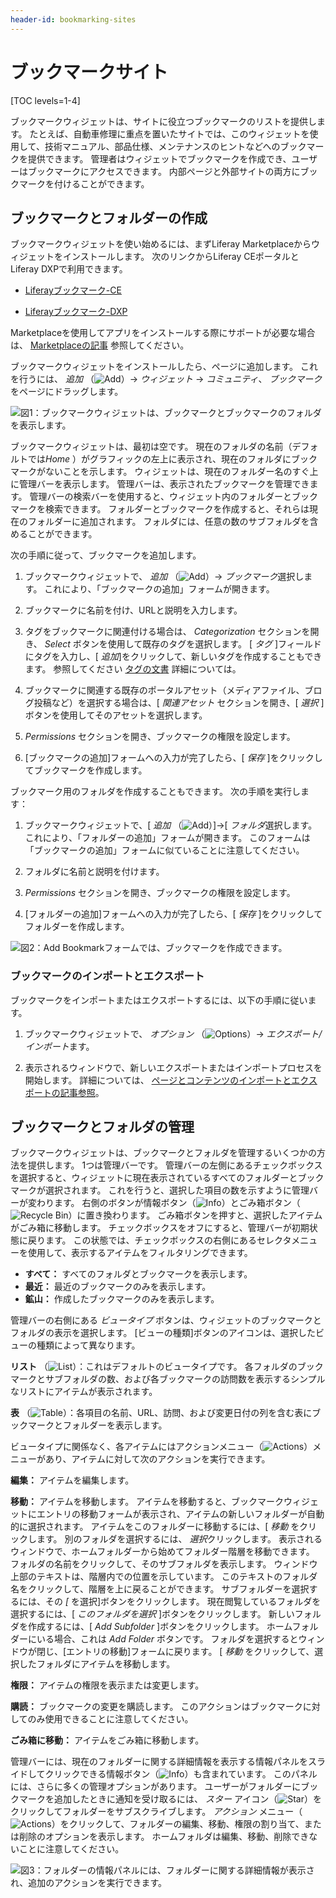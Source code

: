 ```yaml
---
header-id: bookmarking-sites
---
```


# ブックマークサイト

[TOC levels=1-4]

ブックマークウィジェットは、サイトに役立つブックマークのリストを提供します。 たとえば、自動車修理に重点を置いたサイトでは、このウィジェットを使用して、技術マニュアル、部品仕様、メンテナンスのヒントなどへのブックマークを提供できます。 管理者はウィジェットでブックマークを作成でき、ユーザーはブックマークにアクセスできます。 内部ページと外部サイトの両方にブックマークを付けることができます。

## ブックマークとフォルダーの作成

ブックマークウィジェットを使い始めるには、まずLiferay Marketplaceからウィジェットをインストールします。 次のリンクからLiferay CEポータルとLiferay DXPで利用できます。

  - [Liferayブックマーク-CE](https://web.liferay.com/marketplace/-/mp/application/106177165)

  - [Liferayブックマーク-DXP](https://web.liferay.com/marketplace/-/mp/application/106221974)

Marketplaceを使用してアプリをインストールする際にサポートが必要な場合は、 [Marketplaceの記事](/docs/7-1/user/-/knowledge_base/u/using-the-liferay-marketplace) 参照してください。

ブックマークウィジェットをインストールしたら、ページに追加します。 これを行うには、 *追加* （![Add](../../../images/icon-add-app.png)）→ *ウィジェット* → *コミュニティ*、 *ブックマーク* をページにドラッグします。

![図1：ブックマークウィジェットは、ブックマークとブックマークのフォルダを表示します。](../../../images/bookmarks-all.png)

ブックマークウィジェットは、最初は空です。 現在のフォルダの名前（デフォルトでは*Home* ）がグラフィックの左上に表示され、現在のフォルダにブックマークがないことを示します。 ウィジェットは、現在のフォルダー名のすぐ上に管理バーを表示します。 管理バーは、表示されたブックマークを管理できます。 管理バーの検索バーを使用すると、ウィジェット内のフォルダーとブックマークを検索できます。 フォルダーとブックマークを作成すると、それらは現在のフォルダーに追加されます。 フォルダには、任意の数のサブフォルダを含めることができます。

次の手順に従って、ブックマークを追加します。

1.  ブックマークウィジェットで、 *追加* （![Add](../../../images/icon-portlet-add-control.png)）→ *ブックマーク*選択します。 これにより、「ブックマークの追加」フォームが開きます。

2.  ブックマークに名前を付け、URLと説明を入力します。

3.  タグをブックマークに関連付ける場合は、 *Categorization* セクションを開き、 *Select* ボタンを使用して既存のタグを選択します。 [ *タグ* ]フィールドにタグを入力し、[ *追加*]をクリックして、新しいタグを作成することもできます。 参照してください [タグの文書](/docs/7-1/user/-/knowledge_base/u/organizing-content-with-tags-and-categories) 詳細については。

4.  ブックマークに関連する既存のポータルアセット（メディアファイル、ブログ投稿など）を選択する場合は、[ *関連アセット* セクションを開き、[ *選択* ]ボタンを使用してそのアセットを選択します。

5.  *Permissions* セクションを開き、ブックマークの権限を設定します。

6.  [ブックマークの追加]フォームへの入力が完了したら、[ *保存* ]をクリックしてブックマークを作成します。

ブックマーク用のフォルダを作成することもできます。 次の手順を実行します：

1.  ブックマークウィジェットで、[ *追加* （![Add](../../../images/icon-portlet-add-control.png)）]→[ *フォルダ*選択します。 これにより、「フォルダーの追加」フォームが開きます。 このフォームは「ブックマークの追加」フォームに似ていることに注意してください。

2.  フォルダに名前と説明を付けます。

3.  *Permissions* セクションを開き、ブックマークの権限を設定します。

4.  [フォルダーの追加]フォームへの入力が完了したら、[ *保存* ]をクリックしてフォルダーを作成します。

![図2：Add Bookmarkフォームでは、ブックマークを作成できます。](../../../images/bookmarks-add-bookmark.png)

### ブックマークのインポートとエクスポート

ブックマークをインポートまたはエクスポートするには、以下の手順に従います。

1.  ブックマークウィジェットで、 *オプション* （![Options](../../../images/icon-app-options.png)）→ *エクスポート/インポート*ます。

2.  表示されるウィンドウで、新しいエクスポートまたはインポートプロセスを開始します。 詳細については、 [ページとコンテンツのインポートとエクスポートの記事参照](/docs/7-1/user/-/knowledge_base/u/importing-exporting-pages-and-content)。

## ブックマークとフォルダの管理

ブックマークウィジェットは、ブックマークとフォルダを管理するいくつかの方法を提供します。 1つは管理バーです。 管理バーの左側にあるチェックボックスを選択すると、ウィジェットに現在表示されているすべてのフォルダーとブックマークが選択されます。 これを行うと、選択した項目の数を示すように管理バーが変わります。 右側のボタンが情報ボタン（![Info](../../../images/icon-information-dm.png)）とごみ箱ボタン（![Recycle Bin](../../../images/icon-trash.png)）に置き換わります。 ごみ箱ボタンを押すと、選択したアイテムがごみ箱に移動します。 チェックボックスをオフにすると、管理バーが初期状態に戻ります。 この状態では、チェックボックスの右側にあるセレクタメニューを使用して、表示するアイテムをフィルタリングできます。

  - **すべて：** すべてのフォルダとブックマークを表示します。
  - **最近：** 最近のブックマークのみを表示します。
  - **鉱山：** 作成したブックマークのみを表示します。

管理バーの右側にある *ビュータイプ* ボタンは、ウィジェットのブックマークとフォルダの表示を選択します。 [ビューの種類]ボタンのアイコンは、選択したビューの種類によって異なります。

**リスト** （![List](../../../images/icon-view-type-list.png)）：これはデフォルトのビュータイプです。 各フォルダのブックマークとサブフォルダの数、および各ブックマークの訪問数を表示するシンプルなリストにアイテムが表示されます。

**表** （![Table](../../../images/icon-view-type-table.png)）：各項目の名前、URL、訪問、および変更日付の列を含む表にブックマークとフォルダーを表示します。

ビュータイプに関係なく、各アイテムにはアクションメニュー（![Actions](../../../images/icon-actions.png)）メニューがあり、アイテムに対して次のアクションを実行できます。

**編集：** アイテムを編集します。

**移動：** アイテムを移動します。 アイテムを移動すると、ブックマークウィジェットにエントリの移動フォームが表示され、アイテムの新しいフォルダーが自動的に選択されます。 アイテムをこのフォルダーに移動するには、[ *移動* をクリックします。 別のフォルダを選択するには、 *選択*クリックします。 表示されるウィンドウで、ホームフォルダーから始めてフォルダー階層を移動できます。 フォルダの名前をクリックして、そのサブフォルダを表示します。 ウィンドウ上部のテキストは、階層内での位置を示しています。 このテキストのフォルダ名をクリックして、階層を上に戻ることができます。 サブフォルダーを選択するには、その *[* を選択]ボタンをクリックします。 現在閲覧しているフォルダを選択するには、[ *このフォルダを選択* ]ボタンをクリックします。 新しいフォルダを作成するには、[ *Add Subfolder* ]ボタンをクリックします。 ホームフォルダーにいる場合、これは *Add Folder* ボタンです。 フォルダを選択するとウィンドウが閉じ、[エントリの移動]フォームに戻ります。 [ *移動* をクリックして、選択したフォルダにアイテムを移動します。

**権限：** アイテムの権限を表示または変更します。

**購読：** ブックマークの変更を購読します。 このアクションはブックマークに対してのみ使用できることに注意してください。

**ごみ箱に移動：** アイテムをごみ箱に移動します。

管理バーには、現在のフォルダーに関する詳細情報を表示する情報パネルをスライドしてクリックできる情報ボタン（![Info](../../../images/icon-information-dm.png)）も含まれています。 このパネルには、さらに多くの管理オプションがあります。 ユーザーがフォルダーにブックマークを追加したときに通知を受け取るには、 *スター* アイコン（![Star](../../../images/icon-star.png)）をクリックしてフォルダーをサブスクライブします。 *アクション* メニュー（![Actions](../../../images/icon-actions.png)）をクリックして、フォルダーの編集、移動、権限の割り当て、または削除のオプションを表示します。 ホームフォルダは編集、移動、削除できないことに注意してください。

![図3：フォルダーの情報パネルには、フォルダーに関する詳細情報が表示され、追加のアクションを実行できます。](../../../images/bookmarks-info-panel.png)
